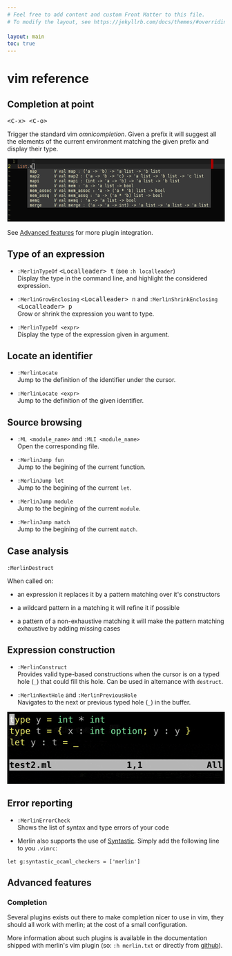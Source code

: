 ```yaml
---
# Feel free to add content and custom Front Matter to this file.
# To modify the layout, see https://jekyllrb.com/docs/themes/#overriding-theme-defaults

layout: main
toc: true
---
```

# vim reference
## Completion at point

<kbd>&lt;C-x&gt; &lt;C-o&gt;</kbd>

Trigger the standard vim _omnicompletion_. Given a prefix it will suggest all
the elements of the current environment matching the given prefix and display
their type.

![vim completion](complete.png)

See [Advanced features](#advanced-features) for more plugin integration.

## Type of an expression

- `:MerlinTypeOf` <kbd>&lt;Localleader&gt; t</kbd> (see `:h localleader`) \
Display the type in the command line, and highlight the considered expression.

- `:MerlinGrowEnclosing` <kbd>&lt;Localleader&gt; n</kbd> and
`:MerlinShrinkEnclosing` <kbd>&lt;Localleader&gt; p</kbd>\
Grow or shrink the expression you want to type.

- `:MerlinTypeOf <expr>` \
Display the type of the expression given in argument.

## Locate an identifier

- `:MerlinLocate` \
Jump to the definition of the identifier under the cursor.

- `:MerlinLocate <expr>` \
Jump to the definition of the given identifier.


## Source browsing

- `:ML <module_name>` and `:MLI <module_name>` \
Open the corresponding file.

- `:MerlinJump fun` \
Jump to the begining of the current function.

- `:MerlinJump let` \
Jump to the begining of the current `let`.

- `:MerlinJump module` \
Jump to the begining of the current `module`.

- `:MerlinJump match` \
Jump to the begining of the current `match`.

## Case analysis

`:MerlinDestruct`

When called on:
- an expression it replaces it by a pattern matching over it's constructors

- a wildcard pattern in a matching it will refine it if possible

- a pattern of a non-exhaustive matching it will make the pattern matching
  exhaustive by adding missing cases

## Expression construction

- `:MerlinConstruct` \
Provides valid type-based constructions when the cursor is on a typed hole (`_`) that
could fill this hole. Can be used in alternance with `destruct`.


- `:MerlinNextHole` and `:MerlinPreviousHole` \
Navigates to the next or previous typed hole (`_`) in the buffer.

![Construct demo](construct.gif)

## Error reporting

- `:MerlinErrorCheck` \
Shows the list of syntax and type errors of your code

- Merlin also supports the use of
  [Syntastic](https://github.com/scrooloose/syntastic). Simply add the following line
  to you `.vimrc`:
```
let g:syntastic_ocaml_checkers = ['merlin']
```

## Advanced features

### Completion

Several plugins exists out there to make completion nicer to use in vim, they
should all work with merlin; at the cost of a small configuration.

More information about such plugins is available in the documentation shipped
with merlin's vim plugin (so: `:h merlin.txt` or directly from
[github](https://github.com/the-lambda-church/merlin/blob/master/vim/merlin/doc/merlin.txt)).
